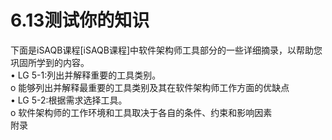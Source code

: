 # 6.13测试你的知识

下面是iSAQB课程\[iSAQB课程]中软件架构师工具部分的一些详细摘录，以帮助您巩固所学到的内容。\
• LG 5-1:列出并解释重要的工具类别。\
o 能够列出并解释最重要的工具类别及其在软件架构师工作方面的优缺点\
• LG 5-2:根据需求选择工具。\
o 软件架构师的工作环境和工具取决于各自的条件、约束和影响因素\
附录
